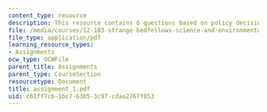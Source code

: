```yaml
---
content_type: resource
description: This resource contains 6 questions based on policy decision.
file: /media/courses/12-103-strange-bedfellows-science-and-environmental-policy-fall-2005/c61ff7cb1bc763b53c97cdaa2767f053_assignment_1.pdf
file_type: application/pdf
learning_resource_types:
- Assignments
ocw_type: OCWFile
parent_title: Assignments
parent_type: CourseSection
resourcetype: Document
title: assignment_1.pdf
uid: c61ff7cb-1bc7-63b5-3c97-cdaa2767f053
---
```

